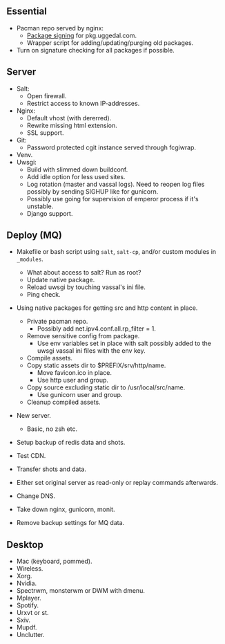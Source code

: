 Essential
---------

* Pacman repo served by nginx:
  - [Package signing](http://jasonwryan.com/blog/2012/03/23/key/)
    for pkg.uggedal.com.
  - Wrapper script for adding/updating/purging old packages.
* Turn on signature checking for all packages if possible.


Server
------

* Salt:
  - Open firewall.
  - Restrict access to known IP-addresses.
* Nginx:
  - Default vhost (with dererred).
  - Rewrite missing html extension.
  - SSL support.
* Git:
  - Password protected cgit instance served through fcgiwrap.
* Venv.
* Uwsgi:
  - Build with slimmed down buildconf.
  - Add idle option for less used sites.
  - Log rotation (master and vassal logs). Need to reopen log files
    possibly by sending SIGHUP like for gunicorn.
  - Possibly use going for supervision of emperor process if it's unstable.
  - Django support.


Deploy (MQ)
-----------

* Makefile or bash script using `salt`, `salt-cp`, and/or custom modules
  in `_modules`.
  - What about access to salt? Run as root?
  - Update native package.
  - Reload uwsgi by touching vassal's ini file.
  - Ping check.
* Using native packages for getting src and http content in place.
  - Private pacman repo.
    - Possibly add net.ipv4.conf.all.rp_filter = 1.
  - Remove sensitive config from package.
    - Use env variables set in place with salt possibly added to the
      uwsgi vassal ini files with the env key.
  - Compile assets.
  - Copy static assets dir to $PREFIX/srv/http/name.
    - Move favicon.ico in place.
    - Use http user and group.
  - Copy source excluding static dir to /usr/local/src/name.
    - Use gunicorn user and group.
  - Cleanup compiled assets.

* New server.
  - Basic, no zsh etc.
* Setup backup of redis data and shots.
* Test CDN.
* Transfer shots and data.
* Either set original server as read-only or replay commands afterwards.
* Change DNS.
* Take down nginx, gunicorn, monit.
* Remove backup settings for MQ data.


Desktop
-------

* Mac (keyboard, pommed).
* Wireless.
* Xorg.
* Nvidia.
* Spectrwm, monsterwm or DWM with dmenu.
* Mplayer.
* Spotify.
* Urxvt or st.
* Sxiv.
* Mupdf.
* Unclutter.
